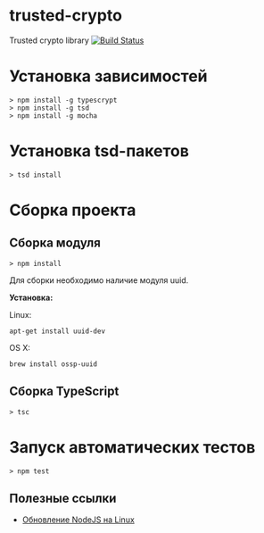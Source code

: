 # trusted-crypto
Trusted crypto library [![Build Status](https://travis-ci.org/algv/trusted-crypto.svg?branch=master&style=flat)](https://travis-ci.org/algv/trusted-crypto)

# Установка зависимостей

```
> npm install -g typescrypt
> npm install -g tsd
> npm install -g mocha
```
# Установка tsd-пакетов

```
> tsd install
```

# Сборка проекта

## Сборка модуля

```
> npm install
```

Для сборки необходимо наличие модуля uuid.

__Установка:__

Linux:
```
apt-get install uuid-dev
```
OS X:
```
brew install ossp-uuid
```


## Сборка TypeScript

```
> tsc
```

# Запуск автоматических тестов

```
> npm test
```

## Полезные ссылки

- [Обновление NodeJS на Linux](https://davidwalsh.name/upgrade-nodejs)
